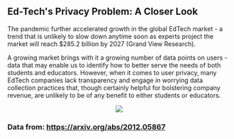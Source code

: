 
## Ed-Tech's Privacy Problem: A Closer Look

The pandemic further accelerated growth in the global EdTech market - a trend that is unlikely 
to slow down anytime soon as experts project the market will reach $285.2 billion by 2027 (Grand View Research). 

A growing market brings with it a growing number of data points on users - data that may enable us to identify how to
better serve the needs of both students and educators. However, when it comes to user privacy, many EdTech companies 
lack transparency and engage in worrying data collection practices that, though certainly helpful for bolstering company 
revenue, are unlikely to be of any benefit to either students or educators.

<p align="center">
  <img src="https://github.com/hibahnav/DataVis-/blob/main/edtech_heat3.png">
</p>
  
  
### Data from: https://arxiv.org/abs/2012.05867
  
  
  
